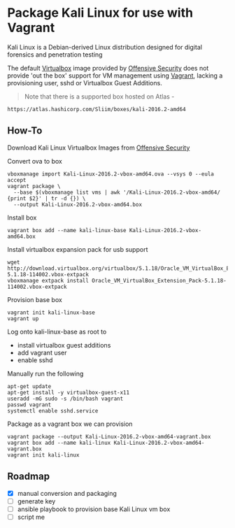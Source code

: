 # Package Kali Linux for use with Vagrant

Kali Linux is a Debian-derived Linux distribution designed for digital
forensics and penetration testing

The default [Virtualbox](https://www.virtualbox.org/) image provided by
[Offensive Security](https://www.offensive-security.com) does not provide 'out
the box' support for VM management using [Vagrant](https://www.vagrantup.com/),
lacking a provisioning user, sshd or Virtualbox Guest Additions.

> Note that there is a supported box hosted on Atlas -

    https://atlas.hashicorp.com/Sliim/boxes/kali-2016.2-amd64

## How-To

Download Kali Linux Virtualbox Images from [Offensive Security](https://www.offensive-security.com/kali-linux-vmware-virtualbox-image-download/)

Convert ova to box

    vboxmanage import Kali-Linux-2016.2-vbox-amd64.ova --vsys 0 --eula accept
    vagrant package \
      --base $(vboxmanage list vms | awk '/Kali-Linux-2016.2-vbox-amd64/ {print $2}' | tr -d {}) \
      --output Kali-Linux-2016.2-vbox-amd64.box

Install box

    vagrant box add --name kali-linux-base Kali-Linux-2016.2-vbox-amd64.box

Install virtualbox expansion pack for usb support

    wget http://download.virtualbox.org/virtualbox/5.1.18/Oracle_VM_VirtualBox_Extension_Pack-5.1.18-114002.vbox-extpack
    vboxmanage extpack install Oracle_VM_VirtualBox_Extension_Pack-5.1.18-114002.vbox-extpack

Provision base box

    vagrant init kali-linux-base
    vagrant up

Log onto kali-linux-base as root to

- install virtualbox guest additions
- add vagrant user
- enable sshd

Manually run the following

    apt-get update
    apt-get install -y virtualbox-guest-x11
    useradd -mG sudo -s /bin/bash vagrant
    passwd vagrant
    systemctl enable sshd.service

Package as a vagrant box we can provision

    vagrant package --output Kali-Linux-2016.2-vbox-amd64-vagrant.box
    vagrant box add --name kali-linux Kali-Linux-2016.2-vbox-amd64-vagrant.box
    vagrant init kali-linux

## Roadmap

- [x] manual conversion and packaging
- [ ] generate key
- [ ] ansible playbook to provision base Kali Linux vm box
- [ ] script me
